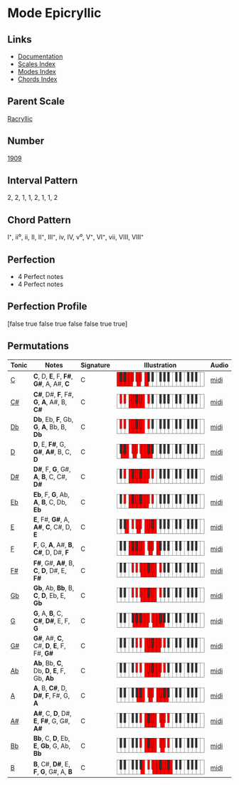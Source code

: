 # Mode Epicryllic

## Links

- [Documentation](index.md)
- [Scales Index](Scales.md)
- [Modes Index](Modes.md)
- [Chords Index](Chords.md)

## Parent Scale

[Racryllic](ScaleRacryllic.md)

## Number

[1909](https://ianring.com/musictheory/scales/1909)

## Interval Pattern

2, 2, 1, 1, 2, 1, 1, 2

## Chord Pattern

I⁺, ii⁰, ii, II, II⁺, III⁺, iv, IV, v⁰, V⁺, VI⁺, vii, VIII, VIII⁺

## Perfection

- 4 Perfect notes
- 4 Perfect notes

## Perfection Profile

[false true false true false false true true]

## Permutations

| Tonic | Notes | Signature | Illustration | Audio |
|-------|-------|-----------|--------------|-------|
| [C](ModeCNaturalEpicryllic.md) | **C**, D, **E**, F, **F#**, **G#**, A, A#, **C** | C | ![CNaturalEpicryllic](ModeCNaturalEpicryllic.png) | [midi](https://github.com/edipermadi/music/blob/main/docs/ModeCNaturalEpicryllic.mid?raw=true) |
| [C#](ModeCSharpEpicryllic.md) | **C#**, D#, **F**, F#, **G**, **A**, A#, B, **C#** | C | ![CSharpEpicryllic](ModeCSharpEpicryllic.png) | [midi](https://github.com/edipermadi/music/blob/main/docs/ModeCSharpEpicryllic.mid?raw=true) |
| [Db](ModeDFlatEpicryllic.md) | **Db**, Eb, **F**, Gb, **G**, **A**, Bb, B, **Db** | C | ![DFlatEpicryllic](ModeDFlatEpicryllic.png) | [midi](https://github.com/edipermadi/music/blob/main/docs/ModeDFlatEpicryllic.mid?raw=true) |
| [D](ModeDNaturalEpicryllic.md) | **D**, E, **F#**, G, **G#**, **A#**, B, C, **D** | C | ![DNaturalEpicryllic](ModeDNaturalEpicryllic.png) | [midi](https://github.com/edipermadi/music/blob/main/docs/ModeDNaturalEpicryllic.mid?raw=true) |
| [D#](ModeDSharpEpicryllic.md) | **D#**, F, **G**, G#, **A**, **B**, C, C#, **D#** | C | ![DSharpEpicryllic](ModeDSharpEpicryllic.png) | [midi](https://github.com/edipermadi/music/blob/main/docs/ModeDSharpEpicryllic.mid?raw=true) |
| [Eb](ModeEFlatEpicryllic.md) | **Eb**, F, **G**, Ab, **A**, **B**, C, Db, **Eb** | C | ![EFlatEpicryllic](ModeEFlatEpicryllic.png) | [midi](https://github.com/edipermadi/music/blob/main/docs/ModeEFlatEpicryllic.mid?raw=true) |
| [E](ModeENaturalEpicryllic.md) | **E**, F#, **G#**, A, **A#**, **C**, C#, D, **E** | C | ![ENaturalEpicryllic](ModeENaturalEpicryllic.png) | [midi](https://github.com/edipermadi/music/blob/main/docs/ModeENaturalEpicryllic.mid?raw=true) |
| [F](ModeFNaturalEpicryllic.md) | **F**, G, **A**, A#, **B**, **C#**, D, D#, **F** | C | ![FNaturalEpicryllic](ModeFNaturalEpicryllic.png) | [midi](https://github.com/edipermadi/music/blob/main/docs/ModeFNaturalEpicryllic.mid?raw=true) |
| [F#](ModeFSharpEpicryllic.md) | **F#**, G#, **A#**, B, **C**, **D**, D#, E, **F#** | C | ![FSharpEpicryllic](ModeFSharpEpicryllic.png) | [midi](https://github.com/edipermadi/music/blob/main/docs/ModeFSharpEpicryllic.mid?raw=true) |
| [Gb](ModeGFlatEpicryllic.md) | **Gb**, Ab, **Bb**, B, **C**, **D**, Eb, E, **Gb** | C | ![GFlatEpicryllic](ModeGFlatEpicryllic.png) | [midi](https://github.com/edipermadi/music/blob/main/docs/ModeGFlatEpicryllic.mid?raw=true) |
| [G](ModeGNaturalEpicryllic.md) | **G**, A, **B**, C, **C#**, **D#**, E, F, **G** | C | ![GNaturalEpicryllic](ModeGNaturalEpicryllic.png) | [midi](https://github.com/edipermadi/music/blob/main/docs/ModeGNaturalEpicryllic.mid?raw=true) |
| [G#](ModeGSharpEpicryllic.md) | **G#**, A#, **C**, C#, **D**, **E**, F, F#, **G#** | C | ![GSharpEpicryllic](ModeGSharpEpicryllic.png) | [midi](https://github.com/edipermadi/music/blob/main/docs/ModeGSharpEpicryllic.mid?raw=true) |
| [Ab](ModeAFlatEpicryllic.md) | **Ab**, Bb, **C**, Db, **D**, **E**, F, Gb, **Ab** | C | ![AFlatEpicryllic](ModeAFlatEpicryllic.png) | [midi](https://github.com/edipermadi/music/blob/main/docs/ModeAFlatEpicryllic.mid?raw=true) |
| [A](ModeANaturalEpicryllic.md) | **A**, B, **C#**, D, **D#**, **F**, F#, G, **A** | C | ![ANaturalEpicryllic](ModeANaturalEpicryllic.png) | [midi](https://github.com/edipermadi/music/blob/main/docs/ModeANaturalEpicryllic.mid?raw=true) |
| [A#](ModeASharpEpicryllic.md) | **A#**, C, **D**, D#, **E**, **F#**, G, G#, **A#** | C | ![ASharpEpicryllic](ModeASharpEpicryllic.png) | [midi](https://github.com/edipermadi/music/blob/main/docs/ModeASharpEpicryllic.mid?raw=true) |
| [Bb](ModeBFlatEpicryllic.md) | **Bb**, C, **D**, Eb, **E**, **Gb**, G, Ab, **Bb** | C | ![BFlatEpicryllic](ModeBFlatEpicryllic.png) | [midi](https://github.com/edipermadi/music/blob/main/docs/ModeBFlatEpicryllic.mid?raw=true) |
| [B](ModeBNaturalEpicryllic.md) | **B**, C#, **D#**, E, **F**, **G**, G#, A, **B** | C | ![BNaturalEpicryllic](ModeBNaturalEpicryllic.png) | [midi](https://github.com/edipermadi/music/blob/main/docs/ModeBNaturalEpicryllic.mid?raw=true) |
